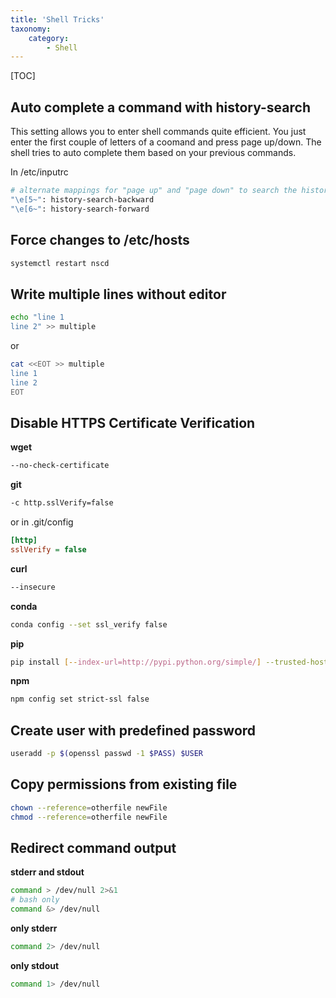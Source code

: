 ```yaml
---
title: 'Shell Tricks'
taxonomy:
    category:
        - Shell
---
```


[TOC]

## Auto complete a command with history-search
This setting allows you to enter shell commands quite efficient. You just enter the first couple of letters of a coomand and press page up/down. The shell tries to auto complete them based on your previous commands.

In /etc/inputrc
```bash
# alternate mappings for "page up" and "page down" to search the history
"\e[5~": history-search-backward
"\e[6~": history-search-forward
```

## Force changes to /etc/hosts
```bash
systemctl restart nscd
```

## Write multiple lines without editor

```bash
echo "line 1
line 2" >> multiple
```
or

```bash
cat <<EOT >> multiple
line 1
line 2
EOT
```

## Disable HTTPS Certificate Verification

**wget**
```bash
--no-check-certificate
```

**git**
```bash
-c http.sslVerify=false
```
or in .git/config 
```ini
[http]
sslVerify = false
```
**curl**
```bash
--insecure
```

**conda**
```bash
conda config --set ssl_verify false
```

**pip**
```bash
pip install [--index-url=http://pypi.python.org/simple/] --trusted-host pypi.python.org
```

**npm**
```bash
npm config set strict-ssl false
```

## Create user with predefined password
```bash
useradd -p $(openssl passwd -1 $PASS) $USER
```

## Copy permissions from existing file
```bash
chown --reference=otherfile newFile
chmod --reference=otherfile newFile
```

## Redirect command output
**stderr and stdout**
```bash
command > /dev/null 2>&1
# bash only
command &> /dev/null
```

**only stderr**
```bash
command 2> /dev/null
```

**only stdout**
```bash
command 1> /dev/null
```


